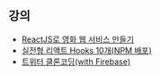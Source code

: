 ## 강의
  - [ReactJS로 영화 웹 서비스 만들기](https://nomadcoders.co/react-fundamentals/lobby)
  - [실전형 리액트 Hooks 10개(NPM 배포)](https://nomadcoders.co/react-hooks-introduction/lobby)
  - [트위터 클론코딩(with Firebase)](https://nomadcoders.co/nwitter/lobby)
